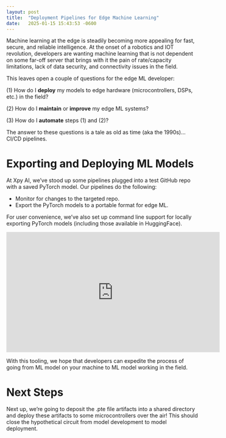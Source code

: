 ```yaml
---
layout: post
title:  "Deployment Pipelines for Edge Machine Learning"
date:   2025-01-15 15:43:53 -0600
---
```


Machine learning at the edge is steadily becoming more appealing for fast, secure, and reliable intelligence. At the onset of a robotics and IOT revolution, developers are wanting machine learning that is not dependent on some far-off server that brings with it the pain of rate/capacity limitations, lack of data security, and connectivity issues in the field.

This leaves open a couple of questions for the edge ML developer:

(1) How do I **deploy** my models to edge hardware (microcontrollers, DSPs, etc.) in the field?

(2) How do I **maintain** or **improve** my edge ML systems?

(3) How do I **automate** steps (1) and (2)?

The answer to these questions is a tale as old as time (aka the 1990s)…CI/CD pipelines.

# Exporting and Deploying ML Models
At Xpy AI, we’ve stood up some pipelines plugged into a test GitHub repo with a saved PyTorch model. Our pipelines do the following:

- Monitor for changes to the targeted repo.
- Export the PyTorch models to a portable format for edge ML.

For user convenience, we’ve also set up command line support for locally exporting PyTorch models (including those available in HuggingFace).

<div class="iframe-container">
<iframe width="560" height="315" src="https://www.youtube.com/embed/j8MpxPbPYBc?si=HSj4xkmqDUhItAs5" title="YouTube video player" frameborder="0" allow="accelerometer; autoplay; clipboard-write; encrypted-media; gyroscope; picture-in-picture; web-share" referrerpolicy="strict-origin-when-cross-origin" allowfullscreen></iframe>
</div>
<style>
  .iframe-container{
    text-align:center;
  }
</style>


With this tooling, we hope that developers can expedite the process of going from ML model on your machine to ML model working in the field.

# Next Steps
Next up, we’re going to deposit the .pte file artifacts into a shared directory and deploy these artifacts to some microcontrollers over the air! This should close the hypothetical circuit from model development to model deployment.